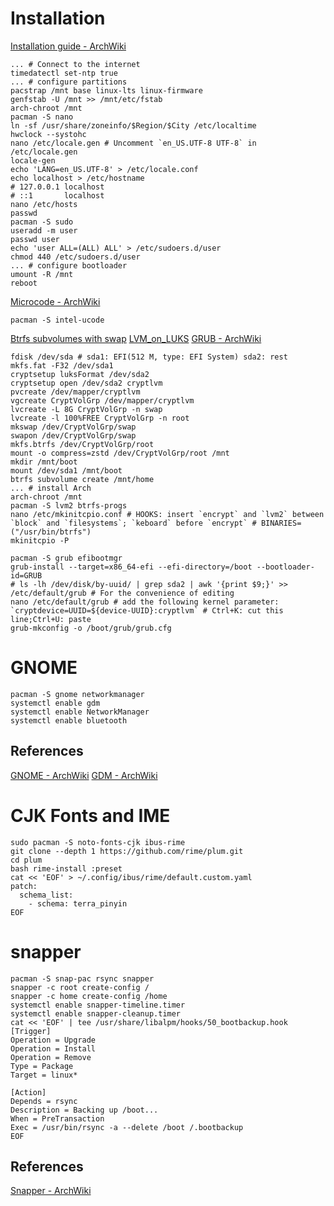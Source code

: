 # Installation
[Installation guide - ArchWiki](https://web.archive.org/web/20200107092239/https://wiki.archlinux.org/index.php/Installation_guide)
```
... # Connect to the internet
timedatectl set-ntp true
... # configure partitions
pacstrap /mnt base linux-lts linux-firmware
genfstab -U /mnt >> /mnt/etc/fstab
arch-chroot /mnt
pacman -S nano
ln -sf /usr/share/zoneinfo/$Region/$City /etc/localtime
hwclock --systohc
nano /etc/locale.gen # Uncomment `en_US.UTF-8 UTF-8` in /etc/locale.gen
locale-gen
echo 'LANG=en_US.UTF-8' > /etc/locale.conf
echo localhost > /etc/hostname
# 127.0.0.1	localhost
# ::1		localhost
nano /etc/hosts
passwd
pacman -S sudo
useradd -m user
passwd user
echo 'user ALL=(ALL) ALL' > /etc/sudoers.d/user
chmod 440 /etc/sudoers.d/user
... # configure bootloader
umount -R /mnt
reboot
```
[Microcode - ArchWiki](https://web.archive.org/web/20200107093945/https://wiki.archlinux.org/index.php/Microcode)
```
pacman -S intel-ucode
```
[Btrfs subvolumes with swap](https://web.archive.org/web/20200107092204/https://wiki.archlinux.org/index.php/Dm-crypt/Encrypting_an_entire_system#Btrfs_subvolumes_with_swap)
[LVM_on_LUKS](https://web.archive.org/web/20200107092204/https://wiki.archlinux.org/index.php/Dm-crypt/Encrypting_an_entire_system#LVM_on_LUKS)
[GRUB - ArchWiki](https://web.archive.org/web/20200107094103/https://wiki.archlinux.org/index.php/GRUB)
```
fdisk /dev/sda # sda1: EFI(512 M, type: EFI System) sda2: rest
mkfs.fat -F32 /dev/sda1
cryptsetup luksFormat /dev/sda2
cryptsetup open /dev/sda2 cryptlvm
pvcreate /dev/mapper/cryptlvm
vgcreate CryptVolGrp /dev/mapper/cryptlvm
lvcreate -L 8G CryptVolGrp -n swap
lvcreate -l 100%FREE CryptVolGrp -n root
mkswap /dev/CryptVolGrp/swap
swapon /dev/CryptVolGrp/swap
mkfs.btrfs /dev/CryptVolGrp/root
mount -o compress=zstd /dev/CryptVolGrp/root /mnt
mkdir /mnt/boot
mount /dev/sda1 /mnt/boot
btrfs subvolume create /mnt/home
... # install Arch
arch-chroot /mnt
pacman -S lvm2 btrfs-progs
nano /etc/mkinitcpio.conf # HOOKS: insert `encrypt` and `lvm2` between `block` and `filesystems`; `keboard` before `encrypt` # BINARIES=("/usr/bin/btrfs")
mkinitcpio -P

pacman -S grub efibootmgr
grub-install --target=x86_64-efi --efi-directory=/boot --bootloader-id=GRUB
# ls -lh /dev/disk/by-uuid/ | grep sda2 | awk '{print $9;}' >> /etc/default/grub # For the convenience of editing
nano /etc/default/grub # add the following kernel parameter: `cryptdevice=UUID=${device-UUID}:cryptlvm` # Ctrl+K: cut this line;Ctrl+U: paste
grub-mkconfig -o /boot/grub/grub.cfg
```

# GNOME

```
pacman -S gnome networkmanager
systemctl enable gdm
systemctl enable NetworkManager
systemctl enable bluetooth
```

## References

[GNOME - ArchWiki](https://web.archive.org/web/20200107092532/https://wiki.archlinux.org/index.php/GNOME)
[GDM - ArchWiki](https://web.archive.org/web/20200107092753/https://wiki.archlinux.org/index.php/GDM)

# CJK Fonts and IME

```
sudo pacman -S noto-fonts-cjk ibus-rime
git clone --depth 1 https://github.com/rime/plum.git
cd plum
bash rime-install :preset
cat << 'EOF' > ~/.config/ibus/rime/default.custom.yaml
patch:
  schema_list:
    - schema: terra_pinyin
EOF
```

# snapper
```
pacman -S snap-pac rsync snapper
snapper -c root create-config /
snapper -c home create-config /home
systemctl enable snapper-timeline.timer
systemctl enable snapper-cleanup.timer
cat << 'EOF' | tee /usr/share/libalpm/hooks/50_bootbackup.hook
[Trigger]
Operation = Upgrade
Operation = Install
Operation = Remove
Type = Package
Target = linux*

[Action]
Depends = rsync
Description = Backing up /boot...
When = PreTransaction
Exec = /usr/bin/rsync -a --delete /boot /.bootbackup
EOF
```

## References

[Snapper - ArchWiki](https://web.archive.org/web/20200107091522/https://wiki.archlinux.org/index.php/Snapper)
